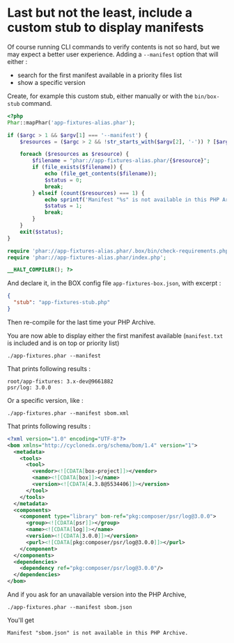 <!-- markdownlint-disable MD013 MD029 MD033 -->
# Last but not the least, include a custom stub to display manifests

Of course running CLI commands to verify contents is not so hard, but we may expect a better user experience.
Adding a `--manifest` option that will either :

- search for the first manifest available in a priority files list
- show a specific version

Create, for example this custom stub, either manually or with the `bin/box-stub` command.

```php
<?php
Phar::mapPhar('app-fixtures-alias.phar');

if ($argc > 1 && $argv[1] === '--manifest') {
    $resources = ($argc > 2 && !str_starts_with($argv[2], '-')) ? [$argv[2]] : ['manifest.txt', 'manifest.xml', 'sbom.xml', 'sbom.json'];

    foreach ($resources as $resource) {
        $filename = "phar://app-fixtures-alias.phar/{$resource}";
        if (file_exists($filename)) {
            echo (file_get_contents($filename));
            $status = 0;
            break;
        } elseif (count($resources) === 1) {
            echo sprintf('Manifest "%s" is not available in this PHP Archive.', $resource), PHP_EOL;
            $status = 1;
            break;
        }
    }
    exit($status);
}

require 'phar://app-fixtures-alias.phar/.box/bin/check-requirements.php';
require 'phar://app-fixtures-alias.phar/index.php';

__HALT_COMPILER(); ?>
```

And declare it, in the BOX config file `app-fixtures-box.json`, with excerpt :

```json
{
  "stub": "app-fixtures-stub.php"
}
```

Then re-compile for the last time your PHP Archive.

You are now able to display either the first manifest available (`manifest.txt` is included and is on top or priority list)

```shell
./app-fixtures.phar --manifest
```

That prints following results :

```text
root/app-fixtures: 3.x-dev@9661882
psr/log: 3.0.0
```

Or a specific version, like :

```shell
./app-fixtures.phar --manifest sbom.xml
```

That prints following results :

```xml
<?xml version="1.0" encoding="UTF-8"?>
<bom xmlns="http://cyclonedx.org/schema/bom/1.4" version="1">
  <metadata>
    <tools>
      <tool>
        <vendor><![CDATA[box-project]]></vendor>
        <name><![CDATA[box]]></name>
        <version><![CDATA[4.3.8@5534406]]></version>
      </tool>
    </tools>
  </metadata>
  <components>
    <component type="library" bom-ref="pkg:composer/psr/log@3.0.0">
      <group><![CDATA[psr]]></group>
      <name><![CDATA[log]]></name>
      <version><![CDATA[3.0.0]]></version>
      <purl><![CDATA[pkg:composer/psr/log@3.0.0]]></purl>
    </component>
  </components>
  <dependencies>
    <dependency ref="pkg:composer/psr/log@3.0.0"/>
  </dependencies>
</bom>
```

And if you ask for an unavailable version into the PHP Archive,

```shell
./app-fixtures.phar --manifest sbom.json
```

You'll get

```text
Manifest "sbom.json" is not available in this PHP Archive.
```
